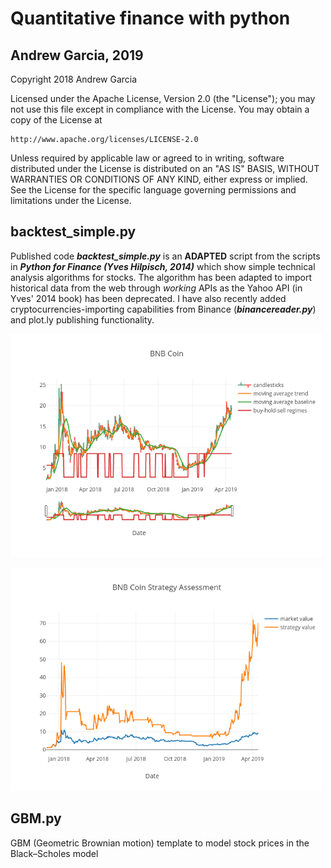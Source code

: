 # Quantitative finance with python
## Andrew Garcia, 2019

Copyright 2018 Andrew Garcia

Licensed under the Apache License, Version 2.0 (the "License");
you may not use this file except in compliance with the License.
You may obtain a copy of the License at

    http://www.apache.org/licenses/LICENSE-2.0

Unless required by applicable law or agreed to in writing, software
distributed under the License is distributed on an "AS IS" BASIS,
WITHOUT WARRANTIES OR CONDITIONS OF ANY KIND, either express or implied.
See the License for the specific language governing permissions and
limitations under the License.

## backtest_simple.py

Published code _**backtest_simple.py**_ is an **ADAPTED** script from the scripts in _**Python for Finance (Yves Hilpisch, 2014)**_ which show simple technical analysis algorithms for stocks. The algorithm has been adapted to import historical data from the web through *working* APIs as the Yahoo API (in Yves' 2014 book) has been deprecated. I have also recently added cryptocurrencies-importing capabilities from Binance (_**binancereader.py**_) and plot.ly publishing functionality.

<a href="https://plot.ly/~andrewrgarcia/40.embed"><img src="BNB Coin.png" alt="drawing" width="500"/></a>

<a href="https://plot.ly/~andrewrgarcia/42.embed"><img src="BNB Coin Strategy Assessment.png" alt="drawing" width="500"/></a>

## GBM.py

GBM (Geometric Brownian motion) template to model stock prices in the Black–Scholes model
